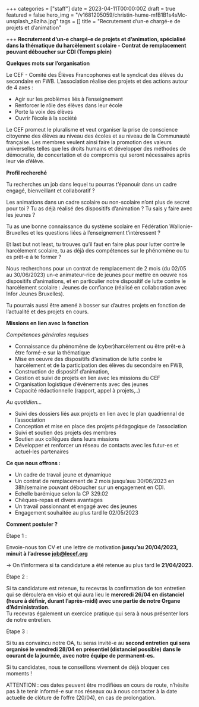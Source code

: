 +++
categories = ["staff"]
date = 2023-04-11T00:00:00Z
draft = true
featured = false
hero_img = "/v1681205059/christin-hume-mfB1B1s4sMc-unsplash_z8ziha.jpg"
tags = []
title = "Recrutement d‘un-e chargé-e de projets et d’animation"

+++
**Recrutement d‘un-e chargé-e de projets et d’animation, spécialisé dans la thématique du harcèlement scolaire - Contrat de remplacement pouvant déboucher sur CDI (Temps plein)**

**Quelques mots sur l’organisation**

Le CEF - Comité des Élèves Francophones est le syndicat des élèves du secondaire en FWB. L’association réalise des projets et des actions autour de 4 axes :

* Agir sur les problèmes liés à l’enseignement
* Renforcer le rôle des élèves dans leur école
* Porte la voix des élèves
* Ouvrir l’école à la société

Le CEF promeut le pluralisme et veut organiser la prise de conscience citoyenne des élèves au niveau des écoles et au niveau de la Communauté française. Les membres veulent ainsi faire la promotion des valeurs universelles telles que les droits humains et développer des méthodes de démocratie, de concertation et de compromis qui seront nécessaires après leur vie d’élève.

**Profil recherché**

Tu recherches un job dans lequel tu pourras t’épanouir dans un cadre engagé, bienveillant et collaboratif ?

Les animations dans un cadre scolaire ou non-scolaire n’ont plus de secret pour toi ? Tu as déjà réalisé des dispositifs d’animation ? Tu sais y faire avec les jeunes ?

Tu as une bonne connaissance du système scolaire en Fédération Wallonie-Bruxelles et les questions liées à l’enseignement t’intéressent ?

Et last but not least, tu trouves qu’il faut en faire plus pour lutter contre le harcèlement scolaire, tu as déjà des compétences sur le phénomène ou tu es prêt-e à te former ?

Nous recherchons pour un contrat de remplacement de 2 mois (du 02/05 au 30/06/2023) un-e animateur-rice de jeunes pour mettre en oeuvre nos dispositifs d’animations, et en particulier notre dispositif de lutte contre le harcèlement scolaire : Jeunes de confiance (réalisé en collaboration avec Infor Jeunes Bruxelles).

Tu pourrais aussi être amené à bosser sur d’autres projets en fonction de l’actualité et des projets en cours.

**Missions en lien avec la fonction**

_Compétences générales requises_

* Connaissance du phénomène de (cyber)harcèlement ou être prêt-e à être formé-e sur la thématique
* Mise en oeuvre des dispositifs d’animation de lutte contre le harcèlement et de la participation des élèves du secondaire en FWB,
* Construction de dispositif d’animation,
* Gestion et suivi de projets en lien avec les missions du CEF
* Organisation logistique d’événements avec des jeunes
* Capacité rédactionnelle (rapport, appel à projets,..)

_Au quotidien…_

* Suivi des dossiers liés aux projets en lien avec le plan quadriennal de l’association
* Conception et mise en place des projets pédagogique de l’association
* Suivi et soutien des projets des membres
* Soutien aux collègues dans leurs missions
* Développer et renforcer un réseau de contacts avec les futur-es et actuel-les partenaires

**Ce que nous offrons :**

* Un cadre de travail jeune et dynamique
* Un contrat de remplacement de 2 mois jusqu’auu 30/06/2023 en 38h/semaine pouvant déboucher sur un engagement en CDI.
* Echelle barémique selon la CP 329.02
* Chèques-repas et divers avantages
* Un travail passionnant et engagé avec des jeunes
* Engagement souhaitée au plus tard le 02/05/2023

**Comment postuler ?**

Étape 1 :

Envoie-nous ton CV et une lettre de motivation **jusqu’au 20/04/2023, minuit à l’adresse job@lecef.org**

→ On t’informera si ta candidature a été retenue au plus tard le **21/04/2023.**

Étape 2 :

Si ta candidature est retenue, tu recevras la confirmation de ton entretien qui se déroulera en visio et qui aura lieu le **mercredi 26/04 en distanciel (heure à définir, durant l’après-midi) avec une partie de notre Organe d’Administration**.  
Tu recevras également un exercice pratique qui sera à nous présenter lors de notre entretien.

Étape 3 :

Si tu as convaincu notre OA, tu seras invité-e au **second entretien qui sera organisé le vendredi 28/04 en présentiel (distanciel possible) dans le courant de la journée, avec notre équipe de permanent-es.**

Si tu candidates, nous te conseillons vivement de déjà bloquer ces moments !

ATTENTION : ces dates peuvent être modifiées en cours de route, n’hésite pas à te tenir informé-e sur nos réseaux ou à nous contacter à la date actuelle de clôture de l’offre (20/04), en cas de prolongation.